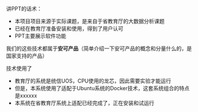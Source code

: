 讲PPT的话术：

- 本项目项目来源于实际课题，是来自于省教育厅的大数据分析课题
- 已经在教育厅准备安装和使用，得到了用户认可
- PPT主要展示软件功能

我们的这些技术都属于**安可产品**（简单介绍一下安可产品的概念和分量什么的，是国家支持的产品）

技术使用了
- 教育厅的系统是统信UOS，CPU使用的龙芯，因此需要实验才能运行
- 但是，本系统使用了适配于Ubuntu系统的Docker技术，这套系统组合的特点是xxxxxx
- 本系统在省教育厅系统上适配已经完成了，正在安装和试运行
